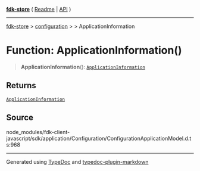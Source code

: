 [**fdk-store**](../../../README.md) ( [Readme](../../../README.md) \| [API](../../../API.md) )

---

[fdk-store](../../../API.md) > [configuration](../../README.md) > [<internal>](../README.md) > ApplicationInformation

# Function: ApplicationInformation()

> **ApplicationInformation**(): [`ApplicationInformation`](../type-aliases/type-alias.ApplicationInformation.md)

## Returns

[`ApplicationInformation`](../type-aliases/type-alias.ApplicationInformation.md)

## Source

node_modules/fdk-client-javascript/sdk/application/Configuration/ConfigurationApplicationModel.d.ts:968

---

Generated using [TypeDoc](https://typedoc.org/) and [typedoc-plugin-markdown](https://www.npmjs.com/package/typedoc-plugin-markdown)
